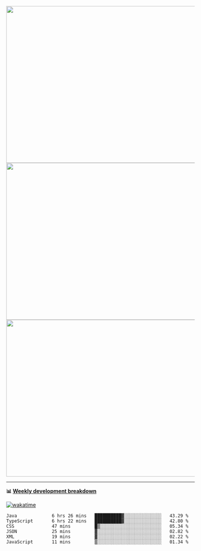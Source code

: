 <p float="left" align="middle"><img src="https://user-images.githubusercontent.com/56089155/195064669-12bd89bb-53c9-44b1-9fd8-993f93f585e1.png" width="600px" height="420px">
<img src="https://user-images.githubusercontent.com/56089155/195064706-c37aa3c8-f669-46c9-abba-1eadcbb910c5.png" width="600px" height="420px">
<img src="https://user-images.githubusercontent.com/56089155/195064753-0de674c7-4fc7-4831-a8a5-402e19cc77be.png" width="600px" height="420px"></p>

<hr />

**📊 [Weekly development breakdown](https://wakatime.com/@Ari24)**

[![wakatime](https://wakatime.com/badge/user/ca34c016-707f-4382-84cf-1823913a1423.svg)](https://wakatime.com/@ca34c016-707f-4382-84cf-1823913a1423)

<!--START_SECTION:waka-->

```text
Java             6 hrs 26 mins   ██████████▓░░░░░░░░░░░░░░   43.29 %
TypeScript       6 hrs 22 mins   ██████████▓░░░░░░░░░░░░░░   42.80 %
CSS              47 mins         █▒░░░░░░░░░░░░░░░░░░░░░░░   05.34 %
JSON             25 mins         ▓░░░░░░░░░░░░░░░░░░░░░░░░   02.82 %
XML              19 mins         ▓░░░░░░░░░░░░░░░░░░░░░░░░   02.22 %
JavaScript       11 mins         ▒░░░░░░░░░░░░░░░░░░░░░░░░   01.34 %
```

<!--END_SECTION:waka-->
